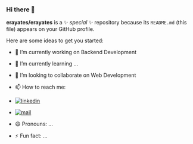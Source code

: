 ### Hi there 👋

**erayates/erayates** is a ✨ _special_ ✨ repository because its `README.md` (this file) appears on your GitHub profile.

Here are some ideas to get you started:

- 🔭 I’m currently working on Backend Development
- 🌱 I’m currently learning ...
- 👯 I’m looking to collaborate on Web Development
- 📫 How to reach me:
- [![linkedin](https://img.shields.io/badge/Linkedin-000000?style=for-the-badge&logo=Linkedin&logoColor=white)](linked.in/eraayatees)
- [![mail](https://img.shields.io/badge/Linkedin-000000?style=for-the-badge&logo=Linkedin&logoColor=white)](contact@erayates.dev)


- 😄 Pronouns: ...
- ⚡ Fun fact: ...

